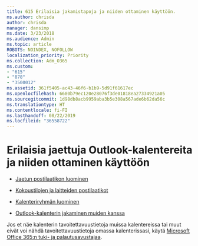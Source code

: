 ```yaml
---
title: 615 Erilaisia jakamistapoja ja niiden ottaminen käyttöön.
ms.author: chrisda
author: chrisda
manager: dansimp
ms.date: 3/23/2018
ms.audience: Admin
ms.topic: article
ROBOTS: NOINDEX, NOFOLLOW
localization_priority: Priority
ms.collection: Adm_O365
ms.custom:
- "615"
- "878"
- "3500012"
ms.assetid: 361f5405-ac43-46f6-b1b9-5d91f61617ec
ms.openlocfilehash: 6680b79ec120e28076f3de01818ea27334921a05
ms.sourcegitcommit: 1d98db8acb9959aba3b5e308a567ade6b62da56c
ms.translationtype: HT
ms.contentlocale: fi-FI
ms.lasthandoff: 08/22/2019
ms.locfileid: "36558722"
---
```

# <a name="different-types-of-shared-outlook-calendars-and-how-to-set-them-up"></a>Erilaisia jaettuja Outlook-kalentereita ja niiden ottaminen käyttöön

- [Jaetun postilaatikon luominen](https://support.office.com/article/871a246d-3acd-4bba-948e-5de8be0544c9)

- [Kokoustilojen ja laitteiden postilaatikot](https://support.office.com/article/9f518a6d-1e2c-4d44-93f3-e19013a1552b)

- [Kalenteriryhmän luominen](https://support.office.com/article/8385667b-d758-4489-a53f-f542dd01e6ff)

- [Outlook-kalenterin jakaminen muiden kanssa](https://support.office.com/article/353ed2c1-3ec5-449d-8c73-6931a0adab88)

Jos et näe kalenterin tavoitettavuustietoja muissa kalentereissa tai muut eivät voi nähdä tavoitettavuustietoja omassa kalenterissasi, käytä [Microsoft Office 365:n tuki- ja palautusavustajaa](https://diagnostics.office.com/).
